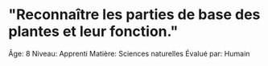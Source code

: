 # "Reconnaître les parties de base des plantes et leur fonction."

Âge: 8
Niveau: Apprenti
Matière: Sciences naturelles
Évalué par: Humain